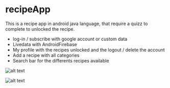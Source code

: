 # recipeApp

This is a recipe app in android java language, that require a quizz to complete to unlocked the recipe.

- log-in / subscribe with google account or custom data
- Livedata with AndroidFirebase
- My profile with the recipes unlocked and the logout / delete the account 
- Add a recipe with all categories
- Search bar for the differents recipes available

![alt text](https://kenjorion.github.io/img/1.png)


![alt text](https://kenjorion.github.io/img/2.png)
